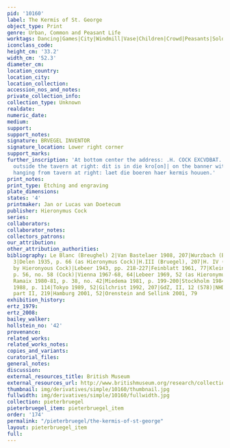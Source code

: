 ```yaml
---
pid: '10160'
label: The Kermis of St. George
object_type: Print
genre: Urban, Common and Peasant Life
worktags: Dancing|Games|City|Windmill|Vase|Children|Crowd|Peasants|Soldiers|Wagon
iconclass_code:
height_cm: '33.2'
width_cm: '52.3'
diameter_cm:
location_country:
location_city:
location_collection:
accession_nos_and_notes:
private_collection_info:
collection_type: Unknown
realdate:
numeric_date:
medium:
support:
support_notes:
signature: BRVEGEL INVENTOR
signature_location: Lower right corner
support_marks:
further_inscription: 'At bottom center the address: .H. COCK EXCVDBAT. On sign hanging
  outside the tavern at right: dit is in die kro[on]| on the banner with St George
  hanging from tavern at right: laet die boeren haer kermis houuen.'
print_notes:
print_type: Etching and engraving
plate_dimensions:
states: '4'
printmaker: Jan or Lucas van Doetecum
publisher: Hieronymus Cock
series:
collaborators:
collaborator_notes:
collectors_patrons:
our_attribution:
other_attribution_authorities:
bibliography: Le Blanc (Breughel) 2|Van Bastelaer 1908, 207|Wurzbach (Brueghel, Radierungen)
  3|Delen 1935, p. 66 (as Hieronymus Cock)|H.III (Bruegel), 207|H. IV (Cock) 264 (published
  by Hieronyous Cock)|Lebeer 1943, pp. 218-227|Feinblatt 1961, 77|Klein 1963, 22|Cas.,
  p. 56, no. 58 (Cock)|Vienna 1967-68, 64|Lebeer 1969, 52 (as Hieronymus Cock)|De
  Ramaix 1980-81, p. 38, no. 42|Miedema 1981, p. 199-200|Stockholm 1984-85, 68|Marijnissen
  1988, p. 114|Tokyo 1989, 52|Gilchrist 1992, 207|GdZ, II, 12 (578)|NHD (Doetecum)
  part II, 219|Hamburg 2001, 52|Orenstein and Sellink 2001, 79
exhibition_history:
ertz_1979:
ertz_2008:
bailey_walker:
hollstein_no: '42'
provenance:
related_works:
related_works_notes:
copies_and_variants:
curatorial_files:
general_notes:
discussion:
external_resources_title: British Museum
external_resources_url: http://www.britishmuseum.org/research/collection_online/collection_object_details.aspx
thumbnail: img/derivatives/simple/10160/thumbnail.jpg
fullwidth: img/derivatives/simple/10160/fullwidth.jpg
collection: pieterbruegel
pieterbruegel_item: pieterbruegel_item
order: '174'
permalink: "/pieterbruegel/the-kermis-of-st-george"
layout: pieterbruegel_item
full:
---
```

